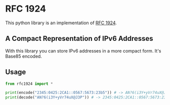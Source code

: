 # RFC 1924

This python library is an implementation of [RFC 1924](https://www.rfc-editor.org/rfc/rfc1924). 

## A Compact Representation of IPv6 Addresses

With this library you can store IPv6 addresses in a more compact form. It's Base85 encoded.

## Usage

```py
from rfc1924 import *

print(encode("2345:0425:2CA1::0567:5673:23b5")) # -> AN?6(i3Y+yVr74uX@J3P
print(decode("AN?6(i3Y+yVr74uX@J3P")) # -> 2345:0425:2CA1::0567:5673:23b5
```